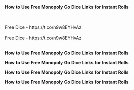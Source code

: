 <strong>How</strong> <strong>to</strong> <strong>Use</strong> <strong>Free</strong> <strong>Monopoly</strong> <strong>Go</strong> <strong>Dice</strong> <strong>Links</strong> <strong>for</strong> <strong>Instant</strong> <strong>Rolls</strong>

<br>
<br>Free Dice - https://t.co/n9w8EYHvAz
<br>
<br>Free Dice - https://t.co/n9w8EYHvAz
<br>
<br>

<strong>How</strong> <strong>to</strong> <strong>Use</strong> <strong>Free</strong> <strong>Monopoly</strong> <strong>Go</strong> <strong>Dice</strong> <strong>Links</strong> <strong>for</strong> <strong>Instant</strong> <strong>Rolls</strong>

<strong>How</strong> <strong>to</strong> <strong>Use</strong> <strong>Free</strong> <strong>Monopoly</strong> <strong>Go</strong> <strong>Dice</strong> <strong>Links</strong> <strong>for</strong> <strong>Instant</strong> <strong>Rolls</strong>

<strong>How</strong> <strong>to</strong> <strong>Use</strong> <strong>Free</strong> <strong>Monopoly</strong> <strong>Go</strong> <strong>Dice</strong> <strong>Links</strong> <strong>for</strong> <strong>Instant</strong> <strong>Rolls</strong>

<strong>How</strong> <strong>to</strong> <strong>Use</strong> <strong>Free</strong> <strong>Monopoly</strong> <strong>Go</strong> <strong>Dice</strong> <strong>Links</strong> <strong>for</strong> <strong>Instant</strong> <strong>Rolls</strong>
